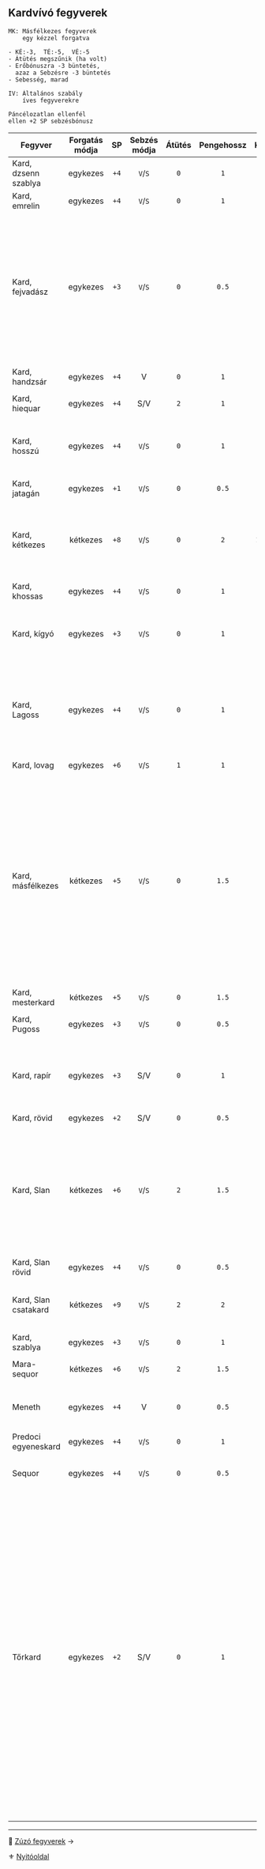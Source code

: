 ## Kardvívó fegyverek

```
MK: Másfélkezes fegyverek
    egy kézzel forgatva

- KÉ:-3,  TÉ:-5,  VÉ:-5
- Átütés megszűnik (ha volt)
- Erőbónuszra -3 büntetés,
  azaz a Sebzésre -3 büntetés
- Sebesség, marad
```

```
IV: Általános szabály
    íves fegyverekre

Páncélozatlan ellenfél
ellen +2 SP sebzésbónusz
```

<!-- tag: md_table_start -->

| Fegyver              | Forgatás módja |  SP  | Sebzés módja | Átütés | Pengehossz |  KÉ  |  TÉ  |  VÉ  | Sebesség | Speciális                                                                                                                                                                                                                                                                                                                                                                                                                                                                                                                                                                                                                                 |
| -------------------- | :------------: | :--: | :----------: | :----: | :--------: | :--: | :--: | :--: | :------: | ----------------------------------------------------------------------------------------------------------------------------------------------------------------------------------------------------------------------------------------------------------------------------------------------------------------------------------------------------------------------------------------------------------------------------------------------------------------------------------------------------------------------------------------------------------------------------------------------------------------------------------------- |
| Kard, dzsenn szablya |    egykezes    | `+4` |   `V`/`S`    |  `0`   |    `1`     | `8`  | `15` | `15` |   `5`    | `IV` fegyver                                                                                                                                                                                                                                                                                                                                                                                                                                                                                                                                                                                                                              |
| Kard, emrelin        |    egykezes    | `+4` |   `V`/`S`    |  `0`   |    `1`     | `7`  | `13` | `13` |   `6`    |                                                                                                                                                                                                                                                                                                                                                                                                                                                                                                                                                                                                                                           |
| Kard, fejvadász      |    egykezes    | `+3` |   `V`/`S`    |  `0`   |   `0.5`    | `5`  | `9`  | `11` |   `5`    | `KF`: **Tradíció: Fejvadász** - `6.szint`<br />Gorv1ki klánnal, vagy mesterrel.<br />Ha a karakter nem ismeri a fegyver különleges fogásait akkor harcértékei sima rövidkardé lesznek.<br />Hárítófegyverként is használható.                                                                                                                                                                                                                                                                                                                                                                                                             |
| Kard, handzsár       |    egykezes    | `+4` |      V       |  `0`   |    `1`     | `4`  | `13` | `10` |   `6`    | `IV` fegyver<br />Erő követelmény: `+2`                                                                                                                                                                                                                                                                                                                                                                                                                                                                                                                                                                                                   |
| Kard, hiequar        |    egykezes    | `+4` |     S/V      |  `2`   |    `1`     | `4`  | `12` | `8`  |   `6`    | Elfek használják. Előtörténet!                                                                                                                                                                                                                                                                                                                                                                                                                                                                                                                                                                                                            |
| Kard, hosszú         |    egykezes    | `+4` |   `V`/`S`    |  `0`   |    `1`     | `6`  | `12` | `12` |   `6`    | Nem éri meg, mert a másfélkezes sokkal jobb mindenben és nincs hátránya                                                                                                                                                                                                                                                                                                                                                                                                                                                                                                                                                                   |
| Kard, jatagán        |    egykezes    | `+1` |   `V`/`S`    |  `0`   |   `0.5`    | `5`  | `9`  | `7`  |   `5`    | `IV` fegyver                                                                                                                                                                                                                                                                                                                                                                                                                                                                                                                                                                                                                              |
| Kard, kétkezes       |    kétkezes    | `+8` |   `V`/`S`    |  `0`   |    `2`     | `10` | `20` | `15` |   `8`    | Ha közrefogják a forgatót, fegyverének VÉ-je `0`-ra zuhan.<br />Erő követelmény: `+2`<br />Edzettség követelmény: `+1`                                                                                                                                                                                                                                                                                                                                                                                                                                                                                                                    |
| Kard, khossas        |    egykezes    | `+4` |   `V`/`S`    |  `0`   |    `1`     | `4`  | `11` | `10` |   `6`    | Elfek használják. Előtörténet!                                                                                                                                                                                                                                                                                                                                                                                                                                                                                                                                                                                                            |
| Kard, kígyó          |    egykezes    | `+3` |   `V`/`S`    |  `0`   |    `1`     | `5`  | `11` | `11` | `6`<br>  | Szúró sebzés: `+5` SP; `IV`: ugyan nem íves fegyver, de kialakítása miatt érvényesek rá annak extrái.                                                                                                                                                                                                                                                                                                                                                                                                                                                                                                                                     |
| Kard, Lagoss         |    egykezes    | `+4` |   `V`/`S`    |  `0`   |    `1`     | `8`  | `16` | `16` |   `6`    | `KF`: **Tradíció: Fejvadász** - `9.szint`<br /> Amennyiben ez nincs meg, akkor csak a Hosszúkard értékeivel forgatható.                                                                                                                                                                                                                                                                                                                                                                                                                                                                                                                   |
| Kard, lovag          |    egykezes    | `+6` |   `V`/`S`    |  `1`   |    `1`     | `7`  | `15` | `12` |   `7`    | Erő követelmény: `+2`                                                                                                                                                                                                                                                                                                                                                                                                                                                                                                                                                                                                                     |
| Kard, másfélkezes    |    kétkezes    | `+5` |   `V`/`S`    |  `0`   |   `1.5`    | `8`  | `16` | `16` |   `7`    | `MK`, továbbá:<br />- 2 kézre fogva: alap <br />- 1 kézre fogva:  <br />&nbsp;&nbsp;• `-3` KÉ, `-5` TÉ, `-5` VÉ<br />&nbsp;&nbsp;• Átütés megszűnik (ha volt)<br />&nbsp;&nbsp;• Erőbónuszra -3 büntetés, azaz a SP: `-3` büntetés<br />&nbsp;&nbsp;• Sebesség, marad <br />- `+1`-es Erő alatt forgatva:<br />&nbsp;&nbsp;• `1` pontonként `-10` minden harcértékre<br />&nbsp;&nbsp;• `1:1` levonás SP-ből                                                                                                                                                                                                                              |
| Kard, mesterkard     |    kétkezes    | `+5` |   `V`/`S`    |  `0`   |   `1.5`    | `9`  | `18` | `13` |   `7`    | `MK`                                                                                                                                                                                                                                                                                                                                                                                                                                                                                                                                                                                                                                      |
| Kard, Pugoss         |    egykezes    | `+3` |   `V`/`S`    |  `0`   |   `0.5`    | `6`  | `12` | `12` |   `5`    | `KF`: **Tradíció: Fejvadász** - `9.szint`                                                                                                                                                                                                                                                                                                                                                                                                                                                                                                                                                                                                 |
| Kard, rapír          |    egykezes    | `+3` |     S/V      |  `0`   |    `1`     | `6`  | `12` | `12` |   `6`    | Nemesemberek jellemző fegyvere valós harci körülmények között. Nem összetévesztendő a tőrkarddal.                                                                                                                                                                                                                                                                                                                                                                                                                                                                                                                                         |
| Kard, rövid          |    egykezes    | `+2` |     S/V      |  `0`   |   `0.5`    | `4`  | `8`  | `8`  |   `6`    | -                                                                                                                                                                                                                                                                                                                                                                                                                                                                                                                                                                                                                                         |
| Kard, Slan           |    kétkezes    | `+6` |   `V`/`S`    |  `2`   |   `1.5`    | `9`  | `19` | `13` |   `6`    | `MK`, `KF`: **Tradíció: Slan** - `6.szint`<br />Nagyon ritka, rendkívül nehéz hozzájutni, legtöbbször személyre szabott.<br />Fegyverrántásban képzett karakter fegyverrántó szituációban `+5` KÉ-t kap.                                                                                                                                                                                                                                                                                                                                                                                                                                  |
| Kard, Slan rövid     |    egykezes    | `+4` |   `V`/`S`    |  `0`   |   `0.5`    | `5`  | `11` | `5`  |   `5`    | Lásd Slan kard (de nem (MK))                                                                                                                                                                                                                                                                                                                                                                                                                                                                                                                                                                                                              |
| Kard, Slan csatakard |    kétkezes    | `+9` |   `V`/`S`    |  `2`   |    `2`     | `9`  | `23` | `17` |   `8`    | Hihetetlen drága és ritka.<br />Csak két kézzel forgatható.  <br />(spec)                                                                                                                                                                                                                                                                                                                                                                                                                                                                                                                                                                 |
| Kard, szablya        |    egykezes    | `+3` |   `V`/`S`    |  `0`   |    `1`     | `6`  | `12` | `12` |   `6`    | `IV` fegyver                                                                                                                                                                                                                                                                                                                                                                                                                                                                                                                                                                                                                              |
| Mara-sequor          |    kétkezes    | `+6` |   `V`/`S`    |  `2`   |   `1.5`    | `9`  | `20` | `16` |   `6`    | `MK`,`KF`: **Tradíció: Fejvadász** - `9.szint`                                                                                                                                                                                                                                                                                                                                                                                                                                                                                                                                                                                            |
| Meneth               |    egykezes    | `+4` |      V       |  `0`   |   `0.5`    | `6`  | `10` | `7`  |   `6`    | `KF`: **Tradíció: Amund** - `9.szint`; Spec: ⭕TODO⭕                                                                                                                                                                                                                                                                                                                                                                                                                                                                                                                                                                                       |
| Predoci egyeneskard  |    egykezes    | `+4` |   `V`/`S`    |  `0`   |    `1`     | `7`  | `13` | `11` |   `6`    | -                                                                                                                                                                                                                                                                                                                                                                                                                                                                                                                                                                                                                                         |
| Sequor               |    egykezes    | `+4` |   `V`/`S`    |  `0`   |   `0.5`    | `6`  | `13` | `11` |   `5`    | `IV` fegyver, `KF`: **Tradíció: Fejvadász** - `9.szint`                                                                                                                                                                                                                                                                                                                                                                                                                                                                                                                                                                                   |
| Tőrkard              |    egykezes    | `+2` |     S/V      |  `0`   |    `1`     | `6`  | `12` | `12` |   `5`    | Nemesemberek fegyvere városi környezetben. Részben esztétikai értékkel bír, részben a szűk utcákban, sikátorokban könnyen forgatható tulajdonságában emelkedik ki.<br />- [Területre/pontra támadás](066_05_altalanos_manoverek.md#ter%C3%BCletre--pontra-t%C3%A1mad%C3%A1s) manővernél: a Nehézség `1`-el csökken <br />- Ha az ellenfél is tőrkarddal harcol, mindketten kapnak `+10` VÉ bónuszt egymás ellen.<br />- Erőbónusz nem számít!<br />- Könnyebb ellene a [Fegyvertörés](066_05_altalanos_manoverek.md#lefegyverz%C3%A9s--fegyvert%C3%B6r%C3%A9s) Manőver → Nehézség:`-2`<br />- Zúzó fegyverek ellen `VÉ` büntetés: `VÉ:-8` |

<!-- tag: md_table_end -->

---

🔗 [Zúzó fegyverek](068_04_zuzo_fegyverek.md) →

⚜️ [Nyitóoldal](start.md#6-harcrendszer-%EF%B8%8F)
